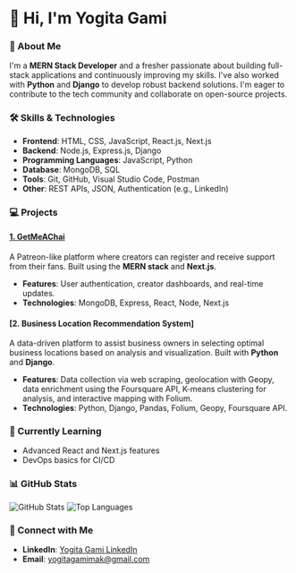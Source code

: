 # 👋 Hi, I'm Yogita Gami

### 🚀 About Me
I'm a **MERN Stack Developer** and a fresher passionate about building full-stack applications and continuously improving my skills. I've also worked with **Python** and **Django** to develop robust backend solutions. I'm eager to contribute to the tech community and collaborate on open-source projects.

### 🛠️ Skills & Technologies
- **Frontend**: HTML, CSS, JavaScript, React.js, Next.js
- **Backend**: Node.js, Express.js, Django
- **Programming Languages**: JavaScript, Python
- **Database**: MongoDB, SQL
- **Tools**: Git, GitHub, Visual Studio Code, Postman
- **Other**: REST APIs, JSON, Authentication (e.g., LinkedIn)

### 💻 Projects
#### [1. GetMeAChai](https://github.com/YogitaGami/GetMeAChai)
A Patreon-like platform where creators can register and receive support from their fans. Built using the **MERN stack** and **Next.js**.
- **Features**: User authentication, creator dashboards, and real-time updates.
- **Technologies**: MongoDB, Express, React, Node, Next.js

#### [2. Business Location Recommendation System]
A data-driven platform to assist business owners in selecting optimal business locations based on analysis and visualization. Built with **Python** and **Django**.
- **Features**: Data collection via web scraping, geolocation with Geopy, data enrichment using the Foursquare API, K-means clustering for analysis, and interactive mapping with Folium.
- **Technologies**: Python, Django, Pandas, Folium, Geopy, Foursquare API.

### 🌱 Currently Learning
- Advanced React and Next.js features
- DevOps basics for CI/CD

### 📊 GitHub Stats
![GitHub Stats](https://github-readme-stats.vercel.app/api?username=YogitaGami&show_icons=true&theme=radical)
![Top Languages](https://github-readme-stats.vercel.app/api/top-langs/?username=YogitaGami&layout=compact&theme=radical)

### 🤝 Connect with Me
- **LinkedIn**: [Yogita Gami LinkedIn](www.linkedin.com/in/yogita-gami257)
- **Email**: [yogitagamimak@gmail.com](mailto:yogitagamimak@gmail.com)

